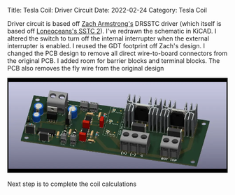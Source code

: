 Title: Tesla Coil: Driver Circuit
Date: 2022-02-24
Category: Tesla Coil

Driver circuit is based off [Zach Armstrong's](https://hackaday.io/project/182391-the-easy-powerful-solid-state-tesla-coil) DRSSTC driver (which itself is based off [Loneoceans's SSTC 2](https://www.loneoceans.com/labs/sstc2/sstc2schematicv10.jpg)).  I've redrawn the schematic in KiCAD.  I altered the switch to turn off the internal interrupter when the external interrupter is enabled.  I reused the GDT footprint off Zach's design.  I changed the PCB design to remove all direct wire-to-board connectors from the original PCB.  I added room for barrier blocks and terminal blocks.  The PCB also removes the fly wire from the original design

![driver board](images/tesla-coil-driver-model.webp)

Next step is to complete the coil calculations